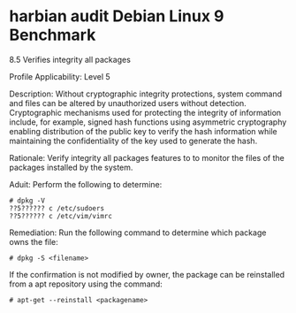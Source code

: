 # harbian audit Debian Linux 9 Benchmark  

8.5 Verifies integrity all packages

Profile Applicability:
Level 5

Description:
Without cryptographic integrity protections, system command and files can be altered by unauthorized users without detection. Cryptographic mechanisms used for protecting the integrity of information include, for example, signed hash functions using asymmetric cryptography enabling distribution of the public key to verify the hash information while maintaining the confidentiality of the key used to generate the hash.

Rationale:
Verify integrity all packages features to to monitor the files of the packages installed by the system.

Aduit:
Perform the following to determine:
```
# dpkg -V 
??5?????? c /etc/sudoers
??5?????? c /etc/vim/vimrc
```

Remediation:
Run the following command to determine which package owns the file:
```
# dpkg -S <filename>
```
If the confirmation is not modified by owner, the package can be reinstalled from a apt repository using the command:
```
# apt-get --reinstall <packagename> 
```

